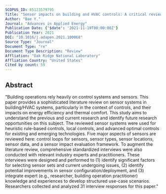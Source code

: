 ```yaml
---
SCOPUS_ID: 85123579795
Title: "Sensor impacts on building and HVAC controls: A critical review for building energy performance"
Author: "Bae Y."
Journal: "Advances in Applied Energy"
Publication Date: {'$date': '2021-11-19T00:00:00Z'}
Publication Year: 2021
DOI: "10.1016/j.adapen.2021.100068"
Source Type: "Journal"
Document Type: "re"
Document Type Description: "Review"
Affliation: "Oak Ridge National Laboratory"
Affliation Country: "United States"
Cited by count: 59
---
```


## Abstract
"Building operations rely heavily on control systems and sensors. This paper provides a sophisticated literature review on sensor systems in building/HVAC systems, particularly in the context of controls, and their impacts on energy efficiency and thermal comfort. This study aims to understand the previous and current research and identify future research opportunities on this subject. The reviewed sensor systems were used for heuristic rule-based controls, local controls, and advanced optimal controls for existing and emerging technologies. Five major aspects of sensors are reviewed here: control loops for sensors, sensor types, sensor locations, sensor data, and a sensor impact evaluation framework. To augment the literature review, comprehensive standardized interviews were also conducted with relevant industry experts and practitioners. These interviews were designed and performed to (1) identify significant factors for selecting sensor sets and current undergoing issues, (2) identify potential improvements in sensor configuration/deployment, and (3) integrate expert (e.g., researcher, building operation practitioner) knowledge and experiences to develop structured use-case scenarios. Researchers collected and analyzed 31 interview responses for this paper."
